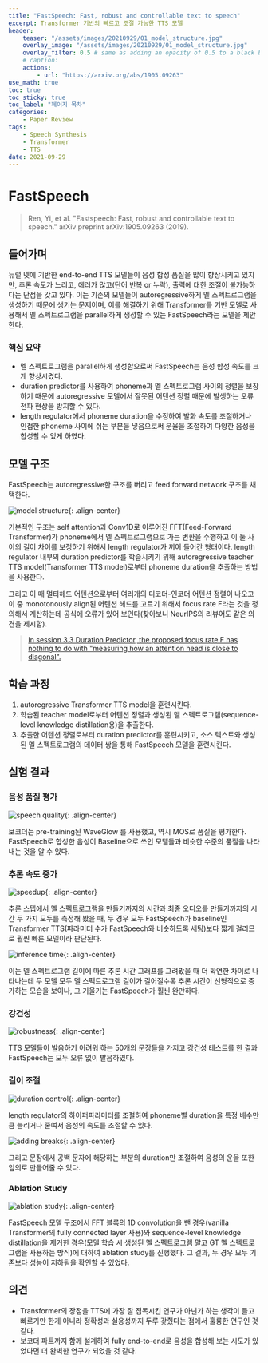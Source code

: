 ```yaml
---
title: "FastSpeech: Fast, robust and controllable text to speech"
excerpt: Transformer 기반의 빠르고 조절 가능한 TTS 모델
header:
    teaser: "/assets/images/20210929/01_model_structure.jpg"
    overlay_image: "/assets/images/20210929/01_model_structure.jpg"
    overlay_filter: 0.5 # same as adding an opacity of 0.5 to a black background
    # caption: 
    actions:
        - url: "https://arxiv.org/abs/1905.09263"
use_math: true
toc: true
toc_sticky: true
toc_label: "페이지 목차"
categories: 
    - Paper Review
tags: 
    - Speech Synthesis
    - Transformer
    - TTS
date: 2021-09-29
---
```


# FastSpeech

> Ren, Yi, et al. "Fastspeech: Fast, robust and controllable text to speech." arXiv preprint arXiv:1905.09263 (2019).

## 들어가며

뉴럴 넷에 기반한 end-to-end TTS 모델들이 음성 합성 품질을 많이 향상시키고 있지만, 추론 속도가 느리고, 에러가 많고(단어 반복 or 누락), 출력에 대한 조절이 불가능하다는 단점을 갖고 있다. 이는 기존의 모델들이 autoregressive하게 멜 스펙트로그램을 생성하기 때문에 생기는 문제이며, 이를 해결하기 위해 Transformer를 기반 모델로 사용해서 멜 스펙트로그램을 parallel하게 생성할 수 있는 FastSpeech라는 모델을 제안한다.

### 핵심 요약

- 멜 스펙트로그램을 parallel하게 생성함으로써 FastSpeech는 음성 합성 속도를 크게 향상시켰다.
- duration predictor를 사용하여 phoneme과 멜 스펙트로그램 사이의 정렬을 보장하기 때문에 autoregressive 모델에서 잘못된 어텐션 정렬 때문에 발생하는 오류 전파 현상을 방지할 수 있다.
- length regulator에서 phoneme duration을 수정하여 발화 속도를 조절하거나 인접한 phoneme 사이에 쉬는 부분을 넣음으로써 운율을 조절하여 다양한 음성을 합성할 수 있게 하였다.

## 모델 구조

FastSpeech는 autoregressive한 구조를 버리고 feed forward network 구조를 채택한다.

![model structure](/assets/images/20210929/01_model_structure.jpg){: .align-center}  

기본적인 구조는 self attention과 Conv1D로 이루어진 FFT(Feed-Forward Transformer)가 phoneme에서 멜 스펙트로그램으로 가는 변환을 수행하고 이 둘 사이의 길이 차이를 보정하기 위해서 length regulator가 끼어 들어간 형태이다. length regulator 내부의 duration predictor를 학습시키기 위해 autoregressive teacher TTS model(Transformer TTS model)로부터 phoneme duration을 추출하는 방법을 사용한다.

그리고 이 때 멀티헤드 어텐션으로부터 여러개의 디코더-인코더 어텐션 정렬이 나오고 이 중 monotonously align된 어텐션 헤드를 고르기 위해서 focus rate F라는 것을 정의해서 계산하는데 공식에 오류가 있어 보인다(찾아보니 NeurIPS의 리뷰어도 같은 의견을 제시함).

> [In session 3.3 Duration Predictor, the proposed focus rate F has nothing to do with "measuring how an attention head is close to diagonal".](https://papers.nips.cc/paper/2019/file/f63f65b503e22cb970527f23c9ad7db1-Reviews.html)
> 

## 학습 과정

1. autoregressive Transformer TTS model을 훈련시킨다.
2. 학습된 teacher model로부터 어텐션 정렬과 생성된 멜 스펙트로그램(sequence-level knowledge distillation용)을 추출한다.
3. 추출한 어텐션 정렬로부터 duration predictor를 훈련시키고, 소스 텍스트와 생성된 멜 스펙트로그램의 데이터 쌍을 통해 FastSpeech 모델을 훈련시킨다.

## 실험 결과

### 음성 품질 평가

![speech quality](/assets/images/20210929/02_speech_quality.jpg){: .align-center}  

보코더는 pre-training된 WaveGlow 를 사용했고, 역시 MOS로 품질을 평가한다. FastSpeech로 합성한 음성이 Baseline으로 쓰인 모델들과 비슷한 수준의 품질을 나타내는 것을 알 수 있다.

### 추론 속도 증가

![speedup](/assets/images/20210929/03_speedup.jpg){: .align-center}  

추론 스텝에서 멜 스펙트로그램을 만들기까지의 시간과 최종 오디오를 만들기까지의 시간 두 가지 모두를 측정해 봤을 때, 두 경우 모두 FastSpeech가 baseline인 Transformer TTS(파라미터 수가 FastSpeech와 비슷하도록 세팅)보다 짧게 걸리므로 훨씬 빠른 모델이라 판단된다.

![inference time](/assets/images/20210929/04_inference_time.jpg){: .align-center}  

이는 멜 스펙트로그램 길이에 따른 추론 시간 그래프를 그려봤을 때 더 확연한 차이로 나타나는데 두 모델 모두 멜 스펙트로그램 길이가 길어질수록 추론 시간이 선형적으로 증가하는 모습을 보이나, 그 기울기는 FastSpeech가 훨씬 완만하다.

### 강건성

![robustness](/assets/images/20210929/05_robustness.jpg){: .align-center}  

TTS 모델들이 발음하기 어려워 하는 50개의 문장들을 가지고 강건성 테스트를 한 결과 FastSpeech는 모두 오류 없이 발음하였다.

### 길이 조절

![duration control](/assets/images/20210929/06_duration_control.jpg){: .align-center}  

length regulator의 하이퍼파라미터를 조절하여 phoneme별 duration을 특정 배수만큼 늘리거나 줄여서 음성의 속도를 조절할 수 있다.

![adding breaks](/assets/images/20210929/07_adding_breaks.jpg){: .align-center}  

그리고 문장에서 공백 문자에 해당하는 부분의 duration만 조절하여 음성의 운율 또한 임의로 만들어줄 수 있다.

### Ablation Study

![ablation study](/assets/images/20210929/08_ablation_study.jpg){: .align-center}  

FastSpeech 모델 구조에서 FFT 블록의 1D convolution을 뺀 경우(vanilla Transformer의 fully connected layer 사용)와 sequence-level knowledge distillation을 제거한 경우(모델 학습 시 생성된 멜 스펙트로그램 말고 GT 멜 스펙트로그램을 사용하는 방식)에 대하여 ablation study를 진행했다. 그 결과, 두 경우 모두 기존보다 성능이 저하됨을 확인할 수 있었다.

## 의견

- Transformer의 장점을 TTS에 가장 잘 접목시킨 연구가 아닌가 하는 생각이 들고 빠르기만 한게 아니라 정확성과 실용성까지 두루 갖췄다는 점에서 훌륭한 연구인 것 같다.
- 보코더 파트까지 함께 설계하여 fully end-to-end로 음성을 합성해 보는 시도가 있었다면 더 완벽한 연구가 되었을 것 같다.